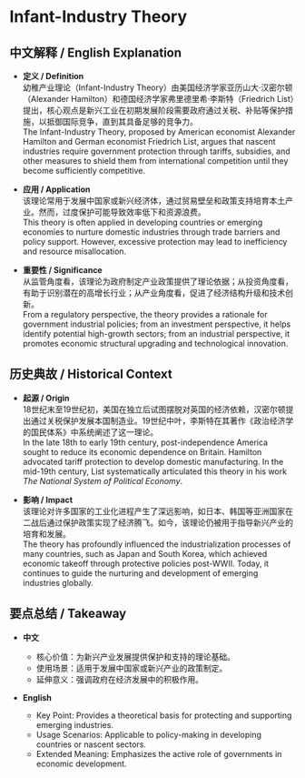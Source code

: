 # Infant-Industry Theory

## 中文解释 / English Explanation

* **定义 / Definition**  
  幼稚产业理论（Infant-Industry Theory）由美国经济学家亚历山大·汉密尔顿（Alexander Hamilton）和德国经济学家弗里德里希·李斯特（Friedrich List）提出，核心观点是新兴工业在初期发展阶段需要政府通过关税、补贴等保护措施，以抵御国际竞争，直到其具备足够的竞争力。  
  The Infant-Industry Theory, proposed by American economist Alexander Hamilton and German economist Friedrich List, argues that nascent industries require government protection through tariffs, subsidies, and other measures to shield them from international competition until they become sufficiently competitive.

* **应用 / Application**  
  该理论常用于发展中国家或新兴经济体，通过贸易壁垒和政策支持培育本土产业。然而，过度保护可能导致效率低下和资源浪费。  
  This theory is often applied in developing countries or emerging economies to nurture domestic industries through trade barriers and policy support. However, excessive protection may lead to inefficiency and resource misallocation.

* **重要性 / Significance**  
  从监管角度看，该理论为政府制定产业政策提供了理论依据；从投资角度看，有助于识别潜在的高增长行业；从产业角度看，促进了经济结构升级和技术创新。  
  From a regulatory perspective, the theory provides a rationale for government industrial policies; from an investment perspective, it helps identify potential high-growth sectors; from an industrial perspective, it promotes economic structural upgrading and technological innovation.

## 历史典故 / Historical Context

* **起源 / Origin**  
  18世纪末至19世纪初，美国在独立后试图摆脱对英国的经济依赖，汉密尔顿提出通过关税保护发展本国制造业。19世纪中叶，李斯特在其著作《政治经济学的国民体系》中系统阐述了这一理论。  
  In the late 18th to early 19th century, post-independence America sought to reduce its economic dependence on Britain. Hamilton advocated tariff protection to develop domestic manufacturing. In the mid-19th century, List systematically articulated this theory in his work *The National System of Political Economy*.

* **影响 / Impact**  
  该理论对许多国家的工业化进程产生了深远影响，如日本、韩国等亚洲国家在二战后通过保护政策实现了经济腾飞。如今，该理论仍被用于指导新兴产业的培育和发展。  
  The theory has profoundly influenced the industrialization processes of many countries, such as Japan and South Korea, which achieved economic takeoff through protective policies post-WWII. Today, it continues to guide the nurturing and development of emerging industries globally.

## 要点总结 / Takeaway

* **中文**  
  - 核心价值：为新兴产业发展提供保护和支持的理论基础。  
  - 使用场景：适用于发展中国家或新兴产业的政策制定。  
  - 延伸意义：强调政府在经济发展中的积极作用。

* **English**  
  - Key Point: Provides a theoretical basis for protecting and supporting emerging industries.  
  - Usage Scenarios: Applicable to policy-making in developing countries or nascent sectors.  
  - Extended Meaning: Emphasizes the active role of governments in economic development.